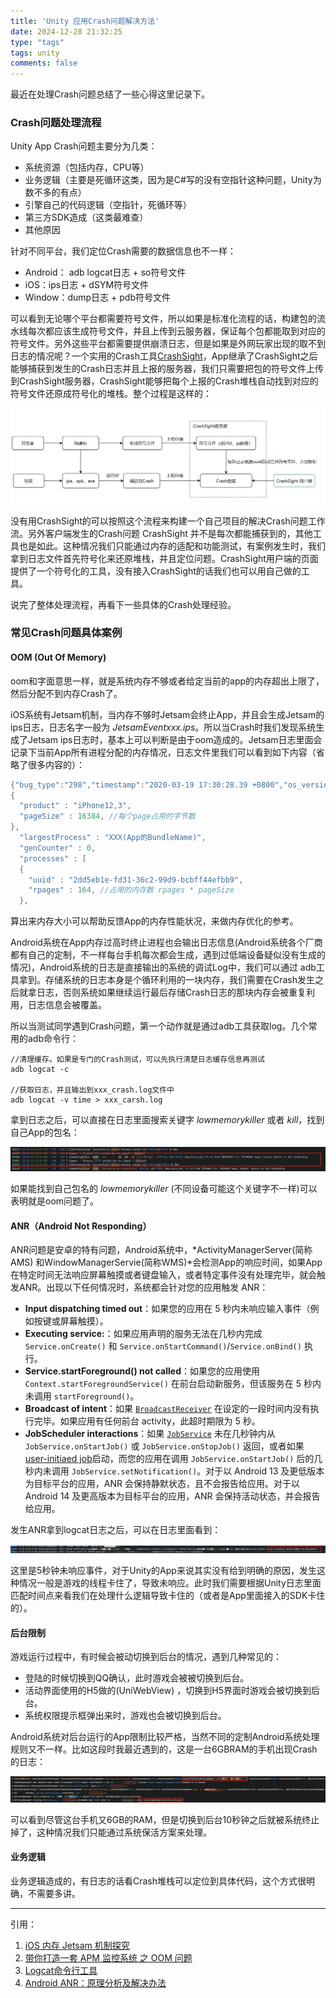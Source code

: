 ```yaml
---
title: 'Unity 应用Crash问题解决方法'
date: 2024-12-28 21:32:25
type: "tags"
tags: unity
comments: false
---
```


最近在处理Crash问题总结了一些心得这里记录下。

### Crash问题处理流程

Unity App Crash问题主要分为几类：

* 系统资源（包括内存，CPU等）
* 业务逻辑（主要是死循环这类，因为是C#写的没有空指针这种问题，Unity为数不多的有点）
* 引擎自己的代码逻辑（空指针，死循环等）
* 第三方SDK造成（这类最难查）
* 其他原因

针对不同平台，我们定位Crash需要的数据信息也不一样：

* Android： adb logcat日志 + so符号文件
* iOS：ips日志 + dSYM符号文件
* Window：dump日志 + pdb符号文件

可以看到无论哪个平台都需要符号文件，所以如果是标准化流程的话，构建包的流水线每次都应该生成符号文件，并且上传到云服务器，保证每个包都能取到对应的符号文件。另外这些平台都需要提供崩溃日志，但是如果是外网玩家出现的取不到日志的情况呢？一个实用的Crash工具[CrashSight](https://crashsight.qq.com/)，App继承了CrashSight之后能够捕获到发生的Crash日志并且上报的服务器，我们只需要把包的符号文件上传到CrashSight服务器，CrashSight能够把每个上报的Crash堆栈自动找到对应的符号文件还原成符号化的堆栈。整个过程是这样的：

![](/images/crash/crashsight_flow.png)

没有用CrashSight的可以按照这个流程来构建一个自己项目的解决Crash问题工作流。另外客户端发生的Crash问题 CrashSight 并不是每次都能捕获到的，其他工具也是如此。这种情况我们只能通过内存的适配和功能测试，有案例发生时，我们拿到日志文件首先符号化来还原堆栈，并且定位问题。CrashSight用户端的页面提供了一个符号化的工具，没有接入CrashSight的话我们也可以用自己做的工具。

说完了整体处理流程，再看下一些具体的Crash处理经验。

### 常见Crash问题具体案例

#### OOM (Out Of Memory)

oom和字面意思一样，就是系统内存不够或者给定当前的app的内存超出上限了，然后分配不到内存Crash了。

iOS系统有Jetsam机制，当内存不够时Jetsam会终止App，并且会生成Jetsam的ips日志，日志名字一般为  *JetsamEventxxx.ips*。所以当Crash时我们发现系统生成了Jetsam ips日志时，基本上可以判断是由于oom造成的。Jetsam日志里面会记录下当前App所有进程分配的内存情况，日志文件里我们可以看到如下内容（省略了很多内容的）：
```c#
{"bug_type":"298","timestamp":"2020-03-19 17:30:28.39 +0800","os_version":"iPhone OS 13.3.1 (17D50)","incident_id":"7F111601-BC7A-4BD7-F468-CE3370053097"}
{
  "product" : "iPhone12,3",
  "pageSize" : 16384, //每个page占用的字节数
},
  "largestProcess" : "XXX(App的BundleName)",
  "genCounter" : 0,
  "processes" : [
  {
    "uuid" : "2dd5eb1e-fd31-36c2-99d9-bcbff44efbb9",
    "rpages" : 164, //占用的内存数 rpages * pageSize
  },
```

算出来内存大小可以帮助反馈App的内存性能状况，来做内存优化的参考。

Android系统在App内存过高时终止进程也会输出日志信息(Android系统各个厂商都有自己的定制，不一样每台手机每次都会生成，遇到过低端设备疑似没有生成的情况)，Android系统的日志是直接输出的系统的调试Log中，我们可以通过 adb工具拿到。存储系统的日志本身是个循环利用的一块内存，我们需要在Crash发生之后就拿日志，否则系统如果继续运行最后存储Crash日志的那块内存会被重复利用，日志信息会被覆盖。

所以当测试同学遇到Crash问题，第一个动作就是通过adb工具获取log。几个常用的adb命令行：

```shell
//清理缓存。如果是专门的Crash测试，可以先执行清楚日志缓存信息再测试
adb logcat -c

//获取日志，并且输出到xxx_crash.log文件中
adb logcat -v time > xxx_carsh.log
```

拿到日志之后，可以直接在日志里面搜索关键字 *lowmemorykiller* 或者 *kill*，找到自己App的包名：

![low_memory_killer](/images/crash/low_memory_killer.png)

如果能找到自己包名的 *lowmemorykiller* (不同设备可能这个关键字不一样)可以表明就是oom问题了。

#### ANR（Android Not Responding）

ANR问题是安卓的特有问题，Android系统中，*ActivityManagerServer(简称AMS) 和WindowManagerServie(简称WMS)*会检测App的响应时间，如果App在特定时间无法响应屏幕触摸或者键盘输入，或者特定事件没有处理完毕，就会触发ANR。出现以下任何情况时，系统都会针对您的应用触发 ANR：

- **Input dispatching timed out**：如果您的应用在 5 秒内未响应输入事件（例如按键或屏幕触摸）。
- **Executing service:**：如果应用声明的服务无法在几秒内完成 `Service.onCreate()` 和 `Service.onStartCommand()`/`Service.onBind()` 执行。
- **Service.startForeground() not called**：如果您的应用使用 `Context.startForegroundService()` 在前台启动新服务，但该服务在 5 秒内未调用 `startForeground()`。
- **Broadcast of intent**：如果 [`BroadcastReceiver`](https://developer.android.com/reference/android/content/BroadcastReceiver?hl=zh-cn) 在设定的一段时间内没有执行完毕。如果应用有任何前台 activity，此超时期限为 5 秒。
- **JobScheduler interactions**：如果 [`JobService`](https://developer.android.com/reference/android/app/job/JobService?hl=zh-cn) 未在几秒钟内从 `JobService.onStartJob()` 或 `JobService.onStopJob()` 返回，或者如果[user-initiaed job](https://developer.android.com/reference/android/app/job/JobParameters?hl=zh-cn#isUserInitiatedJob())启动，而您的应用在调用 `JobService.onStartJob()` 后的几秒内未调用 `JobService.setNotification()`。对于以 Android 13 及更低版本为目标平台的应用，ANR 会保持静默状态，且不会报告给应用。对于以 Android 14 及更高版本为目标平台的应用，ANR 会保持活动状态，并会报告给应用。

发生ANR拿到logcat日志之后，可以在日志里面看到：

![anr](/images/crash/anr.jpg)

这里是5秒钟未响应事件，对于Unity的App来说其实没有给到明确的原因，发生这种情况一般是游戏的线程卡住了，导致未响应。此时我们需要根据Unity日志里面匹配时间点来看我们在处理什么逻辑导致卡住的（或者是App里面接入的SDK卡住的）。

#### 后台限制

游戏运行过程中，有时候会被动切换到后台的情况，遇到几种常见的：

* 登陆的时候切换到QQ确认，此时游戏会被被切换到后台。
* 活动界面使用的H5做的(UniWebView) ，切换到H5界面时游戏会被切换到后台。
* 系统权限提示框弹出来时，游戏也会被切换到后台。

Android系统对后台运行的App限制比较严格，当然不同的定制Android系统处理规则又不一样。比如这段时我最近遇到的，这是一台6GBRAM的手机出现Crash的日志：

![](../../images/crash/background_service.jpg)

可以看到尽管这台手机又6GB的RAM，但是切换到后台10秒钟之后就被系统终止掉了，这种情况我们只能通过系统保活方案来处理。

#### 业务逻辑

业务逻辑造成的，有日志的话看Crash堆栈可以定位到具体代码，这个方式很明确，不需要多讲。



---

引用：

1. [iOS 内存 Jetsam 机制探究](https://juejin.cn/post/6844903508848689166)
2. [带你打造一套 APM 监控系统 之 OOM 问题](https://cloud.tencent.com/developer/inventory/513/article/1662232)
3. [Logcat命令行工具](https://developer.android.com/tools/logcat?hl=zh-cn)
4. [Android ANR：原理分析及解决办法](https://juejin.cn/post/7018172565369651230)
